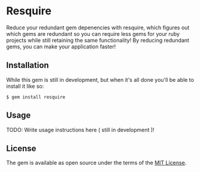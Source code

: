 # Resquire

Reduce your redundant gem depenencies with resquire, which figures out which gems are redundant so you can require less gems for your ruby projects while still retaining the same functionality! By reducing redundant gems, you can make your application faster!

## Installation

While this gem is still in development, but when it's all done you'll be able to install it like so:

    $ gem install resquire

## Usage

TODO: Write usage instructions here ( still in development )!

## License

The gem is available as open source under the terms of the [MIT License](http://opensource.org/licenses/MIT).


